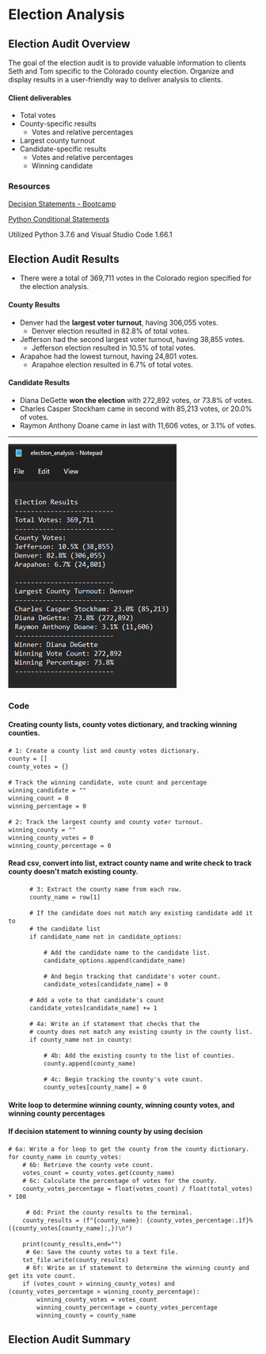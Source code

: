 # Election Analysis

## Election Audit Overview
The goal of the election audit is to provide valuable information to clients Seth and Tom specific to the Colorado county election. Organize and display results in a user-friendly way to deliver analysis to clients. 

#### Client deliverables
- Total votes
- County-specific results
  - Votes and relative percentages
- Largest county turnout
- Candidate-specific results
  - Votes and relative percentages
  - Winning candidate

### Resources
[Decision Statements - Bootcamp](https://courses.bootcampspot.com/courses/1269/pages/3-dot-2-8-decision-statements)

[Python Conditional Statements](https://www.guru99.com/if-loop-python-conditional-structures.html)

Utilized Python 3.7.6 and Visual Studio Code 1.66.1


## Election Audit Results
- There were a total of 369,711 votes in the Colorado region specified for the election analysis. 
#### County Results
- Denver had the **largest voter turnout**, having 306,055 votes.
  - Denver election resulted in 82.8% of total votes.
- Jefferson had the second largest voter turnout, having 38,855 votes.
  - Jefferson election resulted in 10.5% of total votes.
- Arapahoe had the lowest turnout, having 24,801 votes.
  - Arapahoe election resulted in 6.7% of total votes.
#### Candidate Results
- Diana DeGette **won the election** with 272,892 votes, or 73.8% of votes.
- Charles Casper Stockham came in second with 85,213 votes, or 20.0% of votes.
- Raymon Anthony Doane came in last with 11,606 votes, or 3.1% of votes.
---
![Election_Results_Png](Resources/election_analysis_txt.png)



### Code



#### Creating county lists, county votes dictionary, and tracking winning counties.

    # 1: Create a county list and county votes dictionary.
    county = []
    county_votes = {}

    # Track the winning candidate, vote count and percentage
    winning_candidate = ""
    winning_count = 0
    winning_percentage = 0

    # 2: Track the largest county and county voter turnout.
    winning_county = ""
    winning_county_votes = 0
    winning_county_percentage = 0

#### Read csv, convert into list, extract county name and write check to track county doesn't match existing county.

          # 3: Extract the county name from each row.
          county_name = row[1]

          # If the candidate does not match any existing candidate add it to
          # the candidate list
          if candidate_name not in candidate_options:

              # Add the candidate name to the candidate list.
              candidate_options.append(candidate_name)

              # And begin tracking that candidate's voter count.
              candidate_votes[candidate_name] = 0

          # Add a vote to that candidate's count
          candidate_votes[candidate_name] += 1

          # 4a: Write an if statement that checks that the
          # county does not match any existing county in the county list.
          if county_name not in county:

              # 4b: Add the existing county to the list of counties.
              county.append(county_name)

              # 4c: Begin tracking the county's vote count.
              county_votes[county_name] = 0
              
#### Write loop to determine winning county, winning county votes, and winning county percentages
#### If decision statement to winning county by using decision

    # 6a: Write a for loop to get the county from the county dictionary.
    for county_name in county_votes:
        # 6b: Retrieve the county vote count.
        votes_count = county_votes.get(county_name)
        # 6c: Calculate the percentage of votes for the county.
        county_votes_percentage = float(votes_count) / float(total_votes) * 100

         # 6d: Print the county results to the terminal.
        county_results = (f"{county_name}: {county_votes_percentage:.1f}% ({county_votes[county_name]:,})\n")

        print(county_results,end="")
         # 6e: Save the county votes to a text file.
        txt_file.write(county_results)
         # 6f: Write an if statement to determine the winning county and get its vote count.
        if (votes_count > winning_county_votes) and (county_votes_percentage > winning_county_percentage):
            winning_county_votes = votes_count
            winning_county_percentage = county_votes_percentage
            winning_county = county_name

## Election Audit Summary
